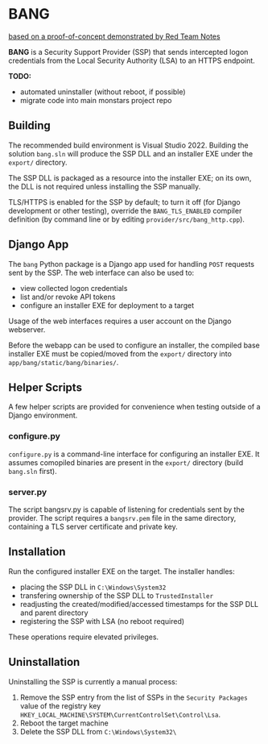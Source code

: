 # BANG
[based on a proof-of-concept demonstrated by Red Team Notes](https://www.ired.team/offensive-security/credential-access-and-credential-dumping/intercepting-logon-credentials-via-custom-security-support-provider-and-authentication-package)

**BANG** is a Security Support Provider (SSP) that sends intercepted logon credentials from the Local Security Authority (LSA) to an HTTPS endpoint.

**TODO:**
* automated uninstaller (without reboot, if possible)
* migrate code into main monstars project repo


## Building

The recommended build environment is Visual Studio 2022. Building the solution `bang.sln` will produce the SSP DLL and an installer EXE under the `export/` directory.

The SSP DLL is packaged as a resource into the installer EXE; on its own, the DLL is not required unless installing the SSP manually.

TLS/HTTPS is enabled for the SSP by default; to turn it off (for Django development or other testing), override the `BANG_TLS_ENABLED` compiler definition (by command line or by editing `provider/src/bang_http.cpp`).


## Django App

The `bang` Python package is a Django app used for handling `POST` requests sent by the SSP. The web interface can also be used to:
* view collected logon credentials
* list and/or revoke API tokens
* configure an installer EXE for deployment to a target

Usage of the web interfaces requires a user account on the Django webserver.

Before the webapp can be used to configure an installer, the compiled base installer EXE must be copied/moved from the `export/` directory into `app/bang/static/bang/binaries/`.


## Helper Scripts

A few helper scripts are provided for convenience when testing outside of a Django environment.

### configure.py

`configure.py` is a command-line interface for configuring an installer EXE. It assumes comopiled binaries are present in the `export/` directory (build `bang.sln` first).

### server.py

The script bangsrv.py is capable of listening for credentials sent by the provider. The script requires a `bangsrv.pem` file in the same directory, containing a TLS server certificate and private key.


## Installation

Run the configured installer EXE on the target. The installer handles:
* placing the SSP DLL in `C:\Windows\System32`
* transfering ownership of the SSP DLL to `TrustedInstaller`
* readjusting the created/modified/accessed timestamps for the SSP DLL and parent directory
* registering the SSP with LSA (no reboot required)

These operations require elevated privileges.


## Uninstallation

Uninstalling the SSP is currently a manual process:
1. Remove the SSP entry from the list of SSPs in the `Security Packages` value of the registry key `HKEY_LOCAL_MACHINE\SYSTEM\CurrentControlSet\Control\Lsa`.
2. Reboot the target machine
3. Delete the SSP DLL from `C:\Windows\System32\`
